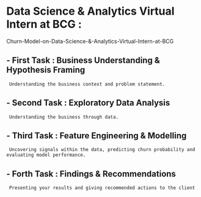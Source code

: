 ﻿# Data Science & Analytics Virtual Intern at BCG :
 Churn-Model-on-Data-Science-&-Analytics-Virtual-Intern-at-BCG

## - First Task : Business Understanding & Hypothesis Framing
     Understanding the business context and problem statement.
## - Second Task : Exploratory Data Analysis
     Understanding the business through data.
## - Third Task : Feature Engineering & Modelling
     Uncovering signals within the data, predicting churn probability and evaluating model performance.
## - Forth Task : Findings & Recommendations
     Presenting your results and giving recommended actions to the client
